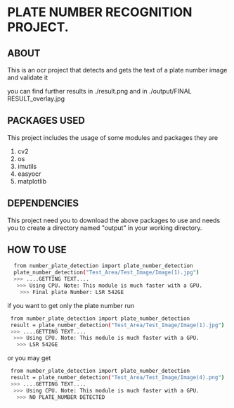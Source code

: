 # PLATE NUMBER RECOGNITION PROJECT.
## ABOUT
  This is an ocr project that detects and gets the text of a plate number image and validate it 

  you can find further results in ./result.png and in ./output/FINAL RESULT_overlay.jpg
## PACKAGES USED
  This project includes the usage of some modules and packages they are

  1) cv2
  2) os
  3) imutils
  4) easyocr
  5) matplotlib
## DEPENDENCIES
  This project need you to download the above packages to use and needs you to create a directory named "output" in your working directory.
## HOW TO USE
  ```bash
    from number_plate_detection import plate_number_detection
    plate_number_detection("Test_Area/Test_Image/Image(1).jpg")
    >>> ....GETTING TEXT....
     >>> Using CPU. Note: This module is much faster with a GPU.
      >>> Final plate Number: LSR 542GE
  ```
  if you want to get only the plate number run 
  ```bash
   from number_plate_detection import plate_number_detection
   result = plate_number_detection("Test_Area/Test_Image/Image(1).jpg") 
   >>> ....GETTING TEXT....
    >>> Using CPU. Note: This module is much faster with a GPU.
     >>> LSR 542GE 
  ```
  or you may get
  ```bash
   from number_plate_detection import plate_number_detection
   result = plate_number_detection("Test_Area/Test_Image/Image(4).png") 
   >>> ....GETTING TEXT....
    >>> Using CPU. Note: This module is much faster with a GPU.
     >>> NO PLATE_NUMBER DETECTED
  ```

